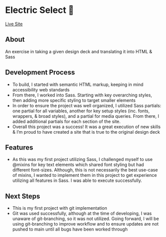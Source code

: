 # Electric Select 🌸
<a href="https://itsoliviasparks.github.io/electric-select/">Live Site</a>

## About
An exercise in taking a given design deck and translating it into HTML & Sass

## Development Process
- To build, I started with semantic HTML markup, keeping in mind accessibility web standards
- From there, I worked into Sass. Starting with key overarching styles, then adding more specific styling to target smaller elements
- In order to ensure the project was well organized, I utilized Sass partials: one partial for all variables, another for key setup styles (inc. fonts, wrappers, & broad styles), and a partial for media queries. From there, I added additional partials for each section of the site.
- Overall this project was a success! It was a great execution of new skills & I’m proud to have created a site that is true to the original design deck

## Features
- As this was my first project utilizing Sass, I challenged myself to use @mixins for key text elements which shared font styling but had different font-sizes. Although, this is not necessarily the best use-case of mixins, I wanted to implement them in this project to get experience utilizing all features in Sass. I was able to execute successfully.

## Next Steps
- This is my first project with git implementation
- Git was used successfully, although at the time of developing, I was unaware of git-branching, so it was not utilized. Going forward, I will be using git-branching to improve workflow and to ensure updates are not pushed to main until all bugs have been worked through